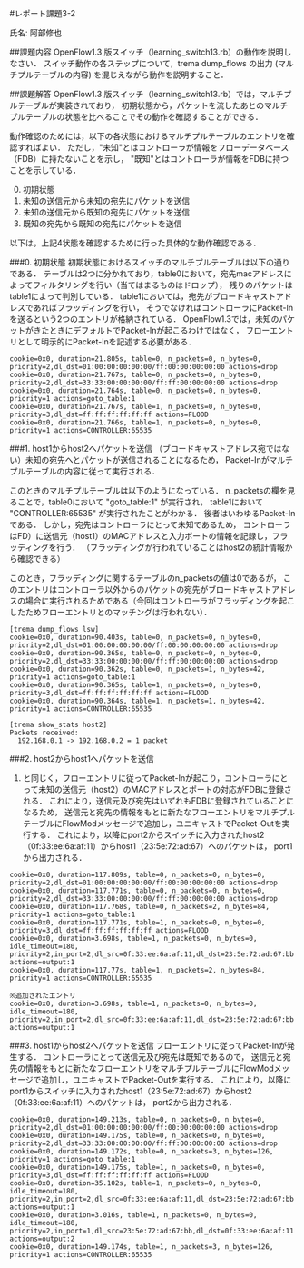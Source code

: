 #レポート課題3-2

氏名: 阿部修也  

##課題内容
OpenFlow1.3 版スイッチ（learning_switch13.rb）の動作を説明しなさい．
スイッチ動作の各ステップについて，trema dump_flows の出力 (マルチプルテーブルの内容) を混じえながら動作を説明すること．

##課題解答
OpenFlow1.3 版スイッチ（learning_switch13.rb）では，マルチプルテーブルが実装されており，
初期状態から，パケットを流したあとのマルチプルテーブルの状態を比べることでその動作を確認することができる．

動作確認のためには，以下の各状態におけるマルチプルテーブルのエントリを確認すればよい．
ただし，"未知"とはコントローラが情報をフローデータベース（FDB）に持たないことを示し，
"既知"とはコントローラが情報をFDBに持つことを示している．

0. 初期状態
1. 未知の送信元から未知の宛先にパケットを送信
2. 未知の送信元から既知の宛先にパケットを送信
3. 既知の宛先から既知の宛先にパケットを送信

以下は，上記4状態を確認するために行った具体的な動作確認である．

###0. 初期状態
初期状態におけるスイッチのマルチプルテーブルは以下の通りである．
テーブルは2つに分かれており，table0において，宛先macアドレスによってフィルタリングを行い（当てはまるものはドロップ），
残りのパケットはtable1によって判別している．
table1においては，宛先がブロードキャストアドレスであればフラッディングを行い，
そうでなければコントローラにPacket-Inを送るという2つのエントリが格納されている．
OpenFlow1.3では，未知のパケットがきたときにデフォルトでPacket-Inが起こるわけではなく，
フローエントリとして明示的にPacket-Inを記述する必要がある．
```
cookie=0x0, duration=21.805s, table=0, n_packets=0, n_bytes=0, priority=2,dl_dst=01:00:00:00:00:00/ff:00:00:00:00:00 actions=drop
cookie=0x0, duration=21.767s, table=0, n_packets=0, n_bytes=0, priority=2,dl_dst=33:33:00:00:00:00/ff:ff:00:00:00:00 actions=drop
cookie=0x0, duration=21.764s, table=0, n_packets=0, n_bytes=0, priority=1 actions=goto_table:1
cookie=0x0, duration=21.767s, table=1, n_packets=0, n_bytes=0, priority=3,dl_dst=ff:ff:ff:ff:ff:ff actions=FLOOD
cookie=0x0, duration=21.766s, table=1, n_packets=0, n_bytes=0, priority=1 actions=CONTROLLER:65535
```

###1. host1からhost2へパケットを送信
（ブロードキャストアドレス宛ではない）未知の宛先へとパケットが送信されることになるため，
Packet-Inがマルチプルテーブルの内容に従って実行される．

このときのマルチプルテーブルは以下のようになっている．
n_packetsの欄を見ることで，table0において "goto_table:1" が実行され，
table1において "CONTROLLER:65535" が実行されたことがわかる．
後者はいわゆるPacket-Inである．
しかし，宛先はコントローラにとって未知であるため，
コントローラはFD）に送信元（host1）のMACアドレスと入力ポートの情報を記録し，フラッディングを行う．
（フラッディングが行われていることはhost2の統計情報から確認できる）

このとき，フラッディングに関するテーブルのn_packetsの値は0であるが，
このエントリはコントローラ以外からのパケットの宛先がブロードキャストアドレスの場合に実行されるためである（今回はコントローラがフラッディングを起こしたためフローエントリとのマッチングは行われない）．
```
[trema dump_flows lsw]
cookie=0x0, duration=90.403s, table=0, n_packets=0, n_bytes=0, priority=2,dl_dst=01:00:00:00:00:00/ff:00:00:00:00:00 actions=drop
cookie=0x0, duration=90.365s, table=0, n_packets=0, n_bytes=0, priority=2,dl_dst=33:33:00:00:00:00/ff:ff:00:00:00:00 actions=drop
cookie=0x0, duration=90.362s, table=0, n_packets=1, n_bytes=42, priority=1 actions=goto_table:1
cookie=0x0, duration=90.365s, table=1, n_packets=0, n_bytes=0, priority=3,dl_dst=ff:ff:ff:ff:ff:ff actions=FLOOD
cookie=0x0, duration=90.364s, table=1, n_packets=1, n_bytes=42, priority=1 actions=CONTROLLER:65535

[trema show_stats host2]
Packets received:
  192.168.0.1 -> 192.168.0.2 = 1 packet
```

###2. host2からhost1へパケットを送信
1. と同じく，フローエントリに従ってPacket-Inが起こり，コントローラにとって未知の送信元（host2）のMACアドレスとポートの対応がFDBに登録される．
これにより，送信元及び宛先はいずれもFDBに登録されていることになるため，
送信元と宛先の情報をもとに新たなフローエントリをマルチプルテーブルにFlowModメッセージで追加し，ユニキャストでPacket-Outを実行する．
これにより，以降にport2からスイッチに入力されたhost2（0f:33:ee:6a:af:11）からhost1（23:5e:72:ad:67）へのパケットは，
port1から出力される．
```
cookie=0x0, duration=117.809s, table=0, n_packets=0, n_bytes=0, priority=2,dl_dst=01:00:00:00:00:00/ff:00:00:00:00:00 actions=drop
cookie=0x0, duration=117.771s, table=0, n_packets=0, n_bytes=0, priority=2,dl_dst=33:33:00:00:00:00/ff:ff:00:00:00:00 actions=drop
cookie=0x0, duration=117.768s, table=0, n_packets=2, n_bytes=84, priority=1 actions=goto_table:1
cookie=0x0, duration=117.771s, table=1, n_packets=0, n_bytes=0, priority=3,dl_dst=ff:ff:ff:ff:ff:ff actions=FLOOD
cookie=0x0, duration=3.698s, table=1, n_packets=0, n_bytes=0, idle_timeout=180, priority=2,in_port=2,dl_src=0f:33:ee:6a:af:11,dl_dst=23:5e:72:ad:67:bb actions=output:1
cookie=0x0, duration=117.77s, table=1, n_packets=2, n_bytes=84, priority=1 actions=CONTROLLER:65535

※追加されたエントリ
cookie=0x0, duration=3.698s, table=1, n_packets=0, n_bytes=0, idle_timeout=180, priority=2,in_port=2,dl_src=0f:33:ee:6a:af:11,dl_dst=23:5e:72:ad:67:bb actions=output:1
```

###3. host1からhost2へパケットを送信
フローエントリに従ってPacket-Inが発生する．
コントローラにとって送信元及び宛先は既知であるので，
送信元と宛先の情報をもとに新たなフローエントリをマルチプルテーブルにFlowModメッセージで追加し，ユニキャストでPacket-Outを実行する．
これにより，以降にport1からスイッチに入力されたhost1（23:5e:72:ad:67）からhost2（0f:33:ee:6a:af:11）へのパケットは，
port2から出力される．

```
cookie=0x0, duration=149.213s, table=0, n_packets=0, n_bytes=0, priority=2,dl_dst=01:00:00:00:00:00/ff:00:00:00:00:00 actions=drop
cookie=0x0, duration=149.175s, table=0, n_packets=0, n_bytes=0, priority=2,dl_dst=33:33:00:00:00:00/ff:ff:00:00:00:00 actions=drop
cookie=0x0, duration=149.172s, table=0, n_packets=3, n_bytes=126, priority=1 actions=goto_table:1
cookie=0x0, duration=149.175s, table=1, n_packets=0, n_bytes=0, priority=3,dl_dst=ff:ff:ff:ff:ff:ff actions=FLOOD
cookie=0x0, duration=35.102s, table=1, n_packets=0, n_bytes=0, idle_timeout=180, priority=2,in_port=2,dl_src=0f:33:ee:6a:af:11,dl_dst=23:5e:72:ad:67:bb actions=output:1
cookie=0x0, duration=3.016s, table=1, n_packets=0, n_bytes=0, idle_timeout=180, priority=2,in_port=1,dl_src=23:5e:72:ad:67:bb,dl_dst=0f:33:ee:6a:af:11 actions=output:2
cookie=0x0, duration=149.174s, table=1, n_packets=3, n_bytes=126, priority=1 actions=CONTROLLER:65535
```
